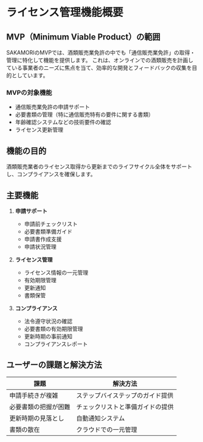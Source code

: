 # ライセンス管理機能概要

## MVP（Minimum Viable Product）の範囲
SAKAMORIのMVPでは、酒類販売業免許の中でも「通信販売業免許」の取得・管理に特化して機能を提供します。
これは、オンラインでの酒類販売を計画している事業者のニーズに焦点を当て、効率的な開発とフィードバックの収集を目的としています。

### MVPの対象機能
- 通信販売業免許の申請サポート
- 必要書類の管理（特に通信販売特有の要件に関する書類）
- 年齢確認システムなどの技術要件の確認
- ライセンス更新管理

## 機能の目的
酒類販売業者のライセンス取得から更新までのライフサイクル全体をサポートし、コンプライアンスを確保します。

## 主要機能
1. **申請サポート**
   - 申請前チェックリスト
   - 必要書類準備ガイド
   - 申請書作成支援
   - 申請状況管理

2. **ライセンス管理**
   - ライセンス情報の一元管理
   - 有効期限管理
   - 更新通知
   - 書類保管

3. **コンプライアンス**
   - 法令遵守状況の確認
   - 必要書類の有効期限管理
   - 更新時期の事前通知
   - コンプライアンスレポート

## ユーザーの課題と解決方法
| 課題 | 解決方法 |
|------|----------|
| 申請手続きが複雑 | ステップバイステップのガイド提供 |
| 必要書類の把握が困難 | チェックリストと準備ガイドの提供 |
| 更新時期の見落とし | 自動通知システム |
| 書類の散在 | クラウドでの一元管理 |
